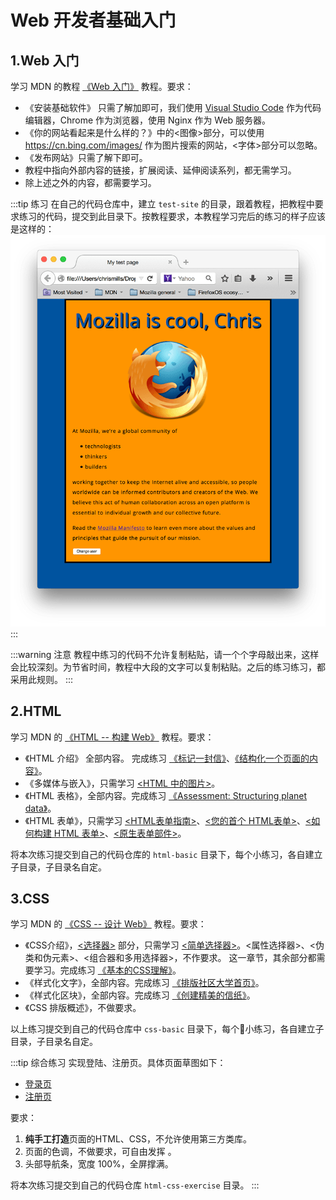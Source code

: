 # Web 开发者基础入门

## 1.Web 入门

学习 MDN 的教程 [《Web 入门》](https://developer.mozilla.org/zh-CN/docs/Learn/Getting_started_with_the_web) 教程。要求：

* 《安装基础软件》 只需了解加即可，我们使用 [Visual Studio Code](../tools/editer.md#visual-studio-code) 作为代码编辑器，Chrome 作为浏览器，使用 Nginx 作为 Web 服务器。
* 《你的网站看起来是什么样的？》中的<图像>部分，可以使用 https://cn.bing.com/images/ 作为图片搜索的网站，<字体>部分可以忽略。
* 《发布网站》只需了解下即可。
* 教程中指向外部内容的链接，扩展阅读、延伸阅读系列，都无需学习。
* 除上述之外的内容，都需要学习。

:::tip 练习
在自己的代码仓库中，建立 `test-site` 的目录，跟着教程，把教程中要求练习的代码，提交到此目录下。按教程要求，本教程学习完后的练习的样子应该是这样的： 
![test](../.resources/web-tour/images/1.png)
:::

:::warning 注意
教程中练习的代码不允许复制粘贴，请一个个字母敲出来，这样会比较深刻。为节省时间，教程中大段的文字可以复制粘贴。之后的练习练习，都采用此规则。
:::

## 2.HTML

学习 MDN 的 [《HTML -- 构建 Web》](https://developer.mozilla.org/zh-CN/docs/Learn/HTML) 教程。要求：
* 《HTML 介绍》 全部内容。 完成练习 [《标记一封信》](https://developer.mozilla.org/zh-CN/docs/Learn/HTML/Introduction_to_HTML/Marking_up_a_letter)、[《结构化一个页面的内容》](https://developer.mozilla.org/zh-CN/docs/Learn/HTML/Introduction_to_HTML/Structuring_a_page_of_content)。
* 《多媒体与嵌入》，只需学习 [<HTML 中的图片>](https://developer.mozilla.org/zh-CN/docs/Learn/HTML/Multimedia_and_embedding/Images_in_HTML)。
* 《HTML 表格》，全部内容。完成练习 [《Assessment: Structuring planet data》](https://developer.mozilla.org/zh-CN/docs/Learn/HTML/Tables/Structuring_planet_data)。
* 《HTML 表单》，只需学习 [<HTML表单指南>](https://developer.mozilla.org/zh-CN/docs/Learn/HTML/Forms)、[<您的首个 HTML表单>](https://developer.mozilla.org/zh-CN/docs/Learn/HTML/Forms/Your_first_HTML_form)、[<如何构建 HTML 表单>](https://developer.mozilla.org/zh-CN/docs/Learn/HTML/Forms/How_to_structure_an_HTML_form)、[<原生表单部件>](https://developer.mozilla.org/zh-CN/docs/Learn/HTML/Forms/The_native_form_widgets)。

将本次练习提交到自己的代码仓库的 `html-basic` 目录下，每个小练习，各自建立子目录，子目录名自定。

## 3.CSS

学习 MDN 的 [《CSS -- 设计 Web》](https://developer.mozilla.org/zh-CN/docs/Learn/CSS) 教程。要求：

* 《CSS介绍》，[<选择器>](https://developer.mozilla.org/zh-CN/docs/Learn/CSS/Introduction_to_CSS/Selectors) 部分，只需学习 [<简单选择器>](https://developer.mozilla.org/zh-CN/docs/Learn/CSS/Introduction_to_CSS/Simple_selectors)。<属性选择器>、<伪类和伪元素>、<组合器和多用选择器>，不作要求。 这一章节，其余部分都需要学习。完成练习 [《基本的CSS理解》](https://developer.mozilla.org/zh-CN/docs/Learn/CSS/Introduction_to_CSS/Fundamental_CSS_comprehension)。
* 《样式化文字》，全部内容。完成练习 [《排版社区大学首页》](https://developer.mozilla.org/zh-CN/docs/Learn/CSS/%E4%B8%BA%E6%96%87%E6%9C%AC%E6%B7%BB%E5%8A%A0%E6%A0%B7%E5%BC%8F/Typesetting_a_homepage)。
* 《样式化区块》，全部内容。完成练习 [《创建精美的信纸》](https://developer.mozilla.org/zh-CN/docs/Learn/CSS/Styling_boxes/Creating_fancy_letterheaded_paper)。
* 《CSS 排版概述》，不做要求。

以上练习提交到自己的代码仓库中 `css-basic` 目录下，每个小练习，各自建立子目录，子目录名自定。

:::tip 综合练习
实现登陆、注册页。具体页面草图如下：

* [登录页](https://raw.githubusercontent.com/edboffical/ByteKnowdgeBase/master/docs/.resources/web-tour/images/2.png)
* [注册页](https://raw.githubusercontent.com/edboffical/ByteKnowdgeBase/master/docs/.resources/web-tour/images/3.png)

要求：

1. **纯手工打造**页面的HTML、CSS，不允许使用第三方类库。
2. 页面的色调，不做要求，可自由发挥 。
3. 头部导航条，宽度 100%，全屏撑满。

将本次练习提交到自己的代码仓库 `html-css-exercise` 目录。
:::
